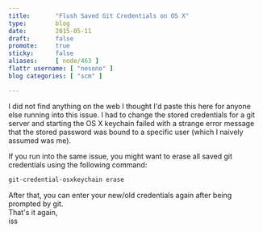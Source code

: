 ```yaml
---
title:       "Flush Saved Git Credentials on OS X"
type:        blog
date:        2015-05-11
draft:       false
promote:     true
sticky:      false
aliases:     [ node/463 ]
flattr username: [ "nesono" ]
blog categories: [ "scm" ]

---
```


<!--more-->
I did not find anything on the web I thought I'd paste this here for anyone else running into this issue. I had to change the stored credentials for a git server and starting the OS X keychain failed with a strange error message that the stored password was bound to a specific user (which I naively assumed was me).
<!--break-->
If you run into the same issue, you might want to erase all saved git credentials using the following command:

```bash
git-credential-osxkeychain erase
```

After that, you can enter your new/old credentials again after being prompted by git.  
That's it again,  
iss
